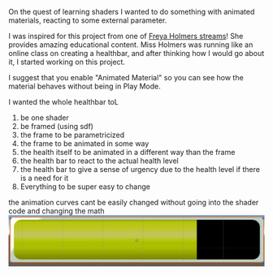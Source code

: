 On the quest of learning shaders I wanted to do something with animated materials, reacting to some external parameter.

I was inspired for this project from one of [Freya Holmers streams](http://www.acegikmo.com/)! She provides amazing educational content. 
Miss Holmers was running like an online class on creating a healthbar, and after thinking how I would go about it, I started working on this project.


I suggest that you enable "Animated Material" so you can see how the material behaves without being in Play Mode.


I wanted the whole healthbar toL
1) be one shader
2) be framed (using sdf) 
3) the frame to be parametricized
4) the frame to be animated in some way 
5) the health itself to be animated in a different way than the frame
6) the health bar to react to the actual health level 
7) the health bar to give a sense of urgency due to the health level if there is a need for it
8) Everything to be super easy to change

the animation curves cant be easily changed without going into the shader code and changing the math
![alt text](Healthbar.gif "Healthbar Preview")